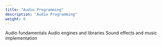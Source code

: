 ```yaml
---
title: "Audio Programming"
description: "Audio Programming"
weight: 8
---
```


Audio fundamentals
Audio engines and libraries
Sound effects and music implementation